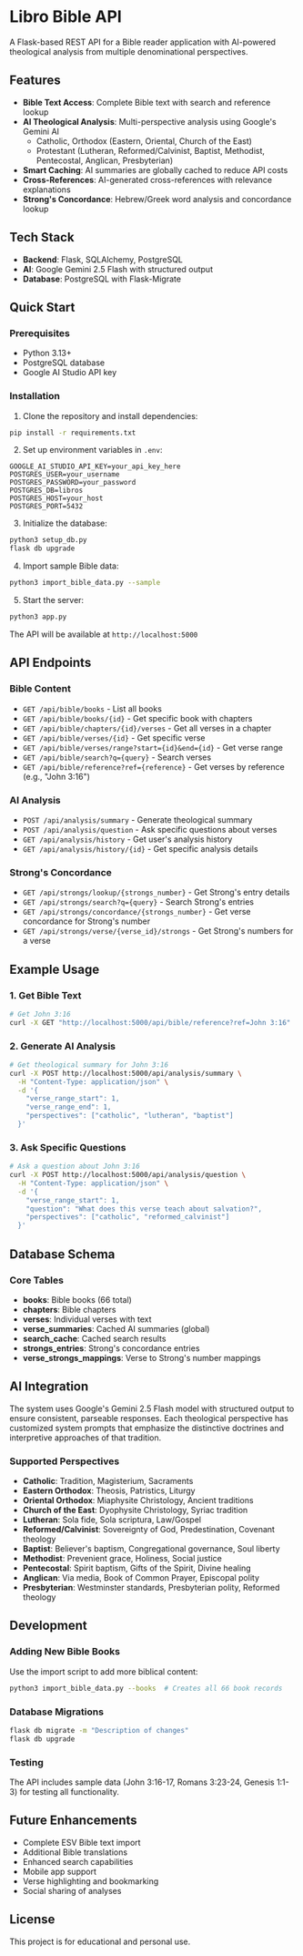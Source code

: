 # Libro Bible API

A Flask-based REST API for a Bible reader application with AI-powered theological analysis from multiple denominational perspectives.

## Features

- **Bible Text Access**: Complete Bible text with search and reference lookup
- **AI Theological Analysis**: Multi-perspective analysis using Google's Gemini AI
  - Catholic, Orthodox (Eastern, Oriental, Church of the East)
  - Protestant (Lutheran, Reformed/Calvinist, Baptist, Methodist, Pentecostal, Anglican, Presbyterian)
- **Smart Caching**: AI summaries are globally cached to reduce API costs
- **Cross-References**: AI-generated cross-references with relevance explanations
- **Strong's Concordance**: Hebrew/Greek word analysis and concordance lookup

## Tech Stack

- **Backend**: Flask, SQLAlchemy, PostgreSQL
- **AI**: Google Gemini 2.5 Flash with structured output
- **Database**: PostgreSQL with Flask-Migrate

## Quick Start

### Prerequisites

- Python 3.13+
- PostgreSQL database
- Google AI Studio API key

### Installation

1. Clone the repository and install dependencies:
```bash
pip install -r requirements.txt
```

2. Set up environment variables in `.env`:
```env
GOOGLE_AI_STUDIO_API_KEY=your_api_key_here
POSTGRES_USER=your_username
POSTGRES_PASSWORD=your_password
POSTGRES_DB=libros
POSTGRES_HOST=your_host
POSTGRES_PORT=5432
```

3. Initialize the database:
```bash
python3 setup_db.py
flask db upgrade
```

4. Import sample Bible data:
```bash
python3 import_bible_data.py --sample
```

5. Start the server:
```bash
python3 app.py
```

The API will be available at `http://localhost:5000`

## API Endpoints

### Bible Content
- `GET /api/bible/books` - List all books
- `GET /api/bible/books/{id}` - Get specific book with chapters
- `GET /api/bible/chapters/{id}/verses` - Get all verses in a chapter
- `GET /api/bible/verses/{id}` - Get specific verse
- `GET /api/bible/verses/range?start={id}&end={id}` - Get verse range
- `GET /api/bible/search?q={query}` - Search verses
- `GET /api/bible/reference?ref={reference}` - Get verses by reference (e.g., "John 3:16")

### AI Analysis
- `POST /api/analysis/summary` - Generate theological summary
- `POST /api/analysis/question` - Ask specific questions about verses
- `GET /api/analysis/history` - Get user's analysis history
- `GET /api/analysis/history/{id}` - Get specific analysis details

### Strong's Concordance
- `GET /api/strongs/lookup/{strongs_number}` - Get Strong's entry details
- `GET /api/strongs/search?q={query}` - Search Strong's entries
- `GET /api/strongs/concordance/{strongs_number}` - Get verse concordance for Strong's number
- `GET /api/strongs/verse/{verse_id}/strongs` - Get Strong's numbers for a verse

## Example Usage

### 1. Get Bible Text
```bash
# Get John 3:16
curl -X GET "http://localhost:5000/api/bible/reference?ref=John 3:16"
```

### 2. Generate AI Analysis
```bash
# Get theological summary for John 3:16
curl -X POST http://localhost:5000/api/analysis/summary \
  -H "Content-Type: application/json" \
  -d '{
    "verse_range_start": 1,
    "verse_range_end": 1,
    "perspectives": ["catholic", "lutheran", "baptist"]
  }'
```

### 3. Ask Specific Questions
```bash
# Ask a question about John 3:16
curl -X POST http://localhost:5000/api/analysis/question \
  -H "Content-Type: application/json" \
  -d '{
    "verse_range_start": 1,
    "question": "What does this verse teach about salvation?",
    "perspectives": ["catholic", "reformed_calvinist"]
  }'
```

## Database Schema

### Core Tables
- **books**: Bible books (66 total)
- **chapters**: Bible chapters
- **verses**: Individual verses with text
- **verse_summaries**: Cached AI summaries (global)
- **search_cache**: Cached search results
- **strongs_entries**: Strong's concordance entries
- **verse_strongs_mappings**: Verse to Strong's number mappings

## AI Integration

The system uses Google's Gemini 2.5 Flash model with structured output to ensure consistent, parseable responses. Each theological perspective has customized system prompts that emphasize the distinctive doctrines and interpretive approaches of that tradition.

### Supported Perspectives
- **Catholic**: Tradition, Magisterium, Sacraments
- **Eastern Orthodox**: Theosis, Patristics, Liturgy
- **Oriental Orthodox**: Miaphysite Christology, Ancient traditions
- **Church of the East**: Dyophysite Christology, Syriac tradition
- **Lutheran**: Sola fide, Sola scriptura, Law/Gospel
- **Reformed/Calvinist**: Sovereignty of God, Predestination, Covenant theology
- **Baptist**: Believer's baptism, Congregational governance, Soul liberty
- **Methodist**: Prevenient grace, Holiness, Social justice
- **Pentecostal**: Spirit baptism, Gifts of the Spirit, Divine healing
- **Anglican**: Via media, Book of Common Prayer, Episcopal polity
- **Presbyterian**: Westminster standards, Presbyterian polity, Reformed theology

## Development

### Adding New Bible Books
Use the import script to add more biblical content:
```bash
python3 import_bible_data.py --books  # Creates all 66 book records
```

### Database Migrations
```bash
flask db migrate -m "Description of changes"
flask db upgrade
```

### Testing
The API includes sample data (John 3:16-17, Romans 3:23-24, Genesis 1:1-3) for testing all functionality.

## Future Enhancements

- Complete ESV Bible text import
- Additional Bible translations
- Enhanced search capabilities
- Mobile app support
- Verse highlighting and bookmarking
- Social sharing of analyses

## License

This project is for educational and personal use.
